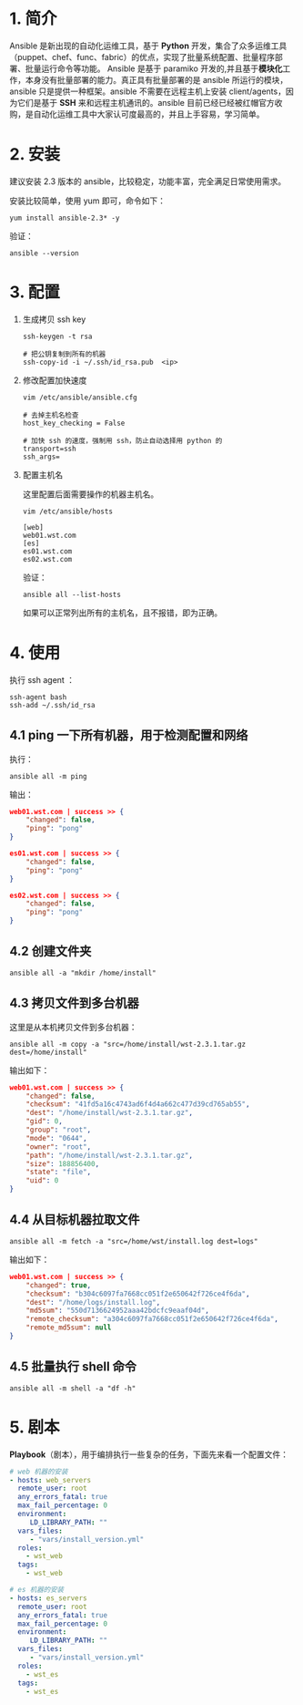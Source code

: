 # 1. 简介

Ansible 是新出现的自动化运维工具，基于 **Python** 开发，集合了众多运维工具（puppet、chef、func、fabric）的优点，实现了批量系统配置、批量程序部署、批量运行命令等功能。
Ansible 是基于 paramiko 开发的,并且基于**模块化**工作，本身没有批量部署的能力。真正具有批量部署的是 ansible 所运行的模块，ansible 只是提供一种框架。ansible 不需要在远程主机上安装 client/agents，因为它们是基于 **SSH** 来和远程主机通讯的。ansible 目前已经已经被红帽官方收购，是自动化运维工具中大家认可度最高的，并且上手容易，学习简单。

# 2. 安装

建议安装 2.3 版本的 ansible，比较稳定，功能丰富，完全满足日常使用需求。

安装比较简单，使用 yum 即可，命令如下：

```shell
yum install ansible-2.3* -y
```

验证：

```shell
ansible --version
```

# 3. 配置

1. 生成拷贝 ssh key

   ```shell
   ssh-keygen -t rsa
   
   # 把公钥复制到所有的机器
   ssh-copy-id -i ~/.ssh/id_rsa.pub  <ip>
   ```

2. 修改配置加快速度

   ```shell
   vim /etc/ansible/ansible.cfg
   
   # 去掉主机名检查
   host_key_checking = False
   
   # 加快 ssh 的速度，强制用 ssh，防止自动选择用 python 的
   transport=ssh
   ssh_args=
   ```

3. 配置主机名

   这里配置后面需要操作的机器主机名。

   ```shell
   vim /etc/ansible/hosts
   
   [web]
   web01.wst.com
   [es]
   es01.wst.com
   es02.wst.com
   ```

   验证：

   ```shell
   ansible all --list-hosts
   ```

   如果可以正常列出所有的主机名，且不报错，即为正确。

# 4. 使用

执行 ssh agent ：

```shell
ssh-agent bash
ssh-add ~/.ssh/id_rsa
```

## 4.1 ping 一下所有机器，用于检测配置和网络

执行：

```shell
ansible all -m ping
```

输出：

```json
web01.wst.com | success >> {
    "changed": false,
    "ping": "pong"
}

es01.wst.com | success >> {
    "changed": false,
    "ping": "pong"
}

es02.wst.com | success >> {
    "changed": false,
    "ping": "pong"
}
```

## 4.2 创建文件夹

```shell
ansible all -a "mkdir /home/install"
```

## 4.3 拷贝文件到多台机器

这里是从本机拷贝文件到多台机器：

```shell
ansible all -m copy -a "src=/home/install/wst-2.3.1.tar.gz dest=/home/install"
```

输出如下：

```json
web01.wst.com | success >> {
    "changed": false,
    "checksum": "41fd5a16c4743ad6f4d4a662c477d39cd765ab55",
    "dest": "/home/install/wst-2.3.1.tar.gz",
    "gid": 0,
    "group": "root",
    "mode": "0644",
    "owner": "root",
    "path": "/home/install/wst-2.3.1.tar.gz",
    "size": 188856400,
    "state": "file",
    "uid": 0
}
```

## 4.4 从目标机器拉取文件

```shell
ansible all -m fetch -a "src=/home/wst/install.log dest=logs"
```

输出如下：

```json
web01.wst.com | success >> {
    "changed": true,
    "checksum": "b304c6097fa7668cc051f2e650642f726ce4f6da",
    "dest": "/home/logs/install.log",
    "md5sum": "550d7136624952aaa42bdcfc9eaaf04d",
    "remote_checksum": "a304c6097fa7668cc051f2e650642f726ce4f6da",
    "remote_md5sum": null
}
```

## 4.5 批量执行 shell 命令

```shell
ansible all -m shell -a "df -h"
```

# 5. 剧本

**Playbook**（剧本），用于编排执行一些复杂的任务，下面先来看一个配置文件：

```yml
# web 机器的安装
- hosts: web_servers
  remote_user: root
  any_errors_fatal: true    
  max_fail_percentage: 0
  environment:
     LD_LIBRARY_PATH: ""
  vars_files:
     - "vars/install_version.yml"
  roles:
    - wst_web
  tags:
    - wst_web

# es 机器的安装
- hosts: es_servers
  remote_user: root
  any_errors_fatal: true   
  max_fail_percentage: 0 
  environment:
     LD_LIBRARY_PATH: ""
  vars_files:
     - "vars/install_version.yml"
  roles:
    - wst_es
  tags:
    - wst_es
```







